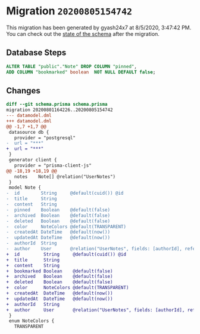 # Migration `20200805154742`

This migration has been generated by gyash24x7 at 8/5/2020, 3:47:42 PM.
You can check out the [state of the schema](./schema.prisma) after the migration.

## Database Steps

```sql
ALTER TABLE "public"."Note" DROP COLUMN "pinned",
ADD COLUMN "bookmarked" boolean  NOT NULL DEFAULT false;
```

## Changes

```diff
diff --git schema.prisma schema.prisma
migration 20200801164226..20200805154742
--- datamodel.dml
+++ datamodel.dml
@@ -1,7 +1,7 @@
 datasource db {
   provider = "postgresql"
-  url = "***"
+  url = "***"
 }
 generator client {
   provider = "prisma-client-js"
@@ -18,19 +18,19 @@
   notes    Note[] @relation("UserNotes")
 }
 model Note {
-  id        String     @default(cuid()) @id
-  title     String
-  content   String
-  pinned    Boolean    @default(false)
-  archived  Boolean    @default(false)
-  deleted   Boolean    @default(false)
-  color     NoteColors @default(TRANSPARENT)
-  createdAt DateTime   @default(now())
-  updatedAt DateTime   @default(now())
-  authorId  String
-  author    User       @relation("UserNotes", fields: [authorId], references: [id])
+  id         String     @default(cuid()) @id
+  title      String
+  content    String
+  bookmarked Boolean    @default(false)
+  archived   Boolean    @default(false)
+  deleted    Boolean    @default(false)
+  color      NoteColors @default(TRANSPARENT)
+  createdAt  DateTime   @default(now())
+  updatedAt  DateTime   @default(now())
+  authorId   String
+  author     User       @relation("UserNotes", fields: [authorId], references: [id])
 }
 enum NoteColors {
   TRANSPARENT
```


